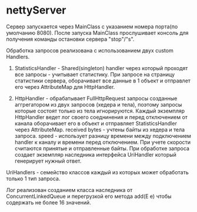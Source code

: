 # nettyServer

Сервер запускается через MainClass с указанием номера порта(по умолчанию 8080).
После запуска MainClass прослушивает консоль для получения команды остановки сервера "stop"/"s".

Обработка запросов реализована с использованием двух custom Handlers.

1. StatisticsHandler - Shared(singleton) handler через который проходят все запросы - учитывает статистику.
При запросе на страницу статистики сервера, оборачивает все данные в 1 объект и отправлет его через AttributeMap
для HttpHandler.

2. HttpHandler - обрабатывает FullHttpRequest запросы созданные аггрегатором из двух запросов (хедера и тела),
поэтому запросы которые состоят только из тела игнорируются.
Каждый экземпляр HttpHandler ведет лог своего соеднинения и перед отключением от канала
оборачивает его в объект и отправляет StatisticsHandler через AttributeMap. 
received bytes - учтены байты из хедера и тела запроса.
speed - использует разницу времени между подключением handler к каналу и времени перед отключением. 
При учете скорости считаются принятые и отправленные байты.
При обработке запроса создает экземпляр наследника интерфейса UriHandler который генерирует нужный ответ.

UriHandlers - семейство классов каждый из которых может обработать только 1 тип запроса.

Лог реализован созданием класса наследника от ConcurrentLinkedQueue и перегрузкой его метода add(E e)
чтобы содержать не более 16 значений.
